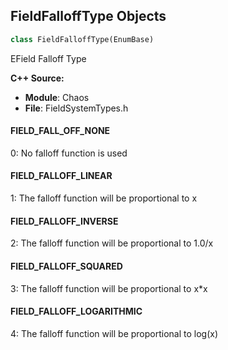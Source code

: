 ## FieldFalloffType Objects

```python
class FieldFalloffType(EnumBase)
```

EField Falloff Type

**C++ Source:**

- **Module**: Chaos
- **File**: FieldSystemTypes.h

<a id="unreal.FieldFalloffType.FIELD_FALL_OFF_NONE"></a>

#### FIELD_FALL_OFF_NONE

0: No falloff function is used

<a id="unreal.FieldFalloffType.FIELD_FALLOFF_LINEAR"></a>

#### FIELD_FALLOFF_LINEAR

1: The falloff function will be proportional to x

<a id="unreal.FieldFalloffType.FIELD_FALLOFF_INVERSE"></a>

#### FIELD_FALLOFF_INVERSE

2: The falloff function will be proportional to 1.0/x

<a id="unreal.FieldFalloffType.FIELD_FALLOFF_SQUARED"></a>

#### FIELD_FALLOFF_SQUARED

3: The falloff function will be proportional to x*x

<a id="unreal.FieldFalloffType.FIELD_FALLOFF_LOGARITHMIC"></a>

#### FIELD_FALLOFF_LOGARITHMIC

4: The falloff function will be proportional to log(x)

<a id="unreal.FieldPhysicsType"></a>
